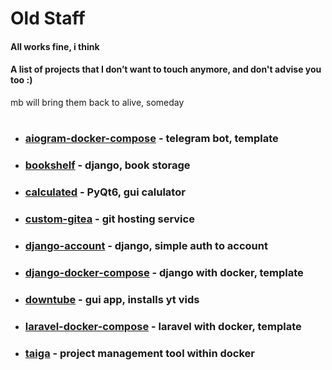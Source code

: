 # Old Staff

#### All works fine, i think

#### A list of projects that I don’t want to touch anymore, and don't advise you too :)

mb will bring them back to alive, someday

#

<ul>

<li>
<h3>
<a href="./aiogram-docker-compose">aiogram-docker-compose</a> - telegram bot, template
</h3>
</li>

<li>
<h3>
<a href="./bookshelf">bookshelf</a> - django, book storage
</h3>
</li>

<li>
<h3>
<a href="./calculated">calculated</a> - PyQt6, gui calulator 
</h3>
</li>

<li>
<h3>
<a href="./custom-gitea">custom-gitea</a> - git hosting service
</h3>
</li>

<li>
<h3>
<a href="./django-account">django-account</a> - django, simple auth to account
</h3>
</li>

<li>
<h3>
<a href="./django-account">django-docker-compose</a> - django with docker, template
</h3>
</li>

<li>
<h3>
<a href="./downtube">downtube</a> - gui app, installs yt vids
</h3>
</li>

<li>
<h3>
<a href="./laravel-docker-compose">laravel-docker-compose</a> - laravel with docker, template
</h3>
</li>

<li>
<h3>
<a href="./taiga-docker-compose">taiga</a> - project management tool within docker
</h3>
</li>


</ul>
